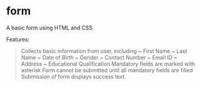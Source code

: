 # form

A basic form using HTML and CSS.

Features:
> Collects basic information from user, including
    ~ First Name
    ~ Last Name
    ~ Date of Birth
    ~ Gender
    ~ Contact Number
    ~ Email ID
    ~ Address
    ~ Educational Qualification
> Mandatory fields are marked with asterisk
> Form cannot be submitted until all mandatory fields are filled
> Submission of form displays success text.

